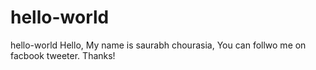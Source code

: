 # hello-world
hello-world
Hello,
My name is saurabh chourasia, You can follwo me on facbook tweeter.
Thanks!
